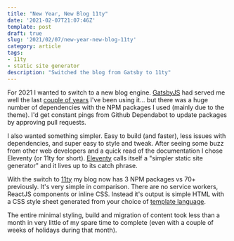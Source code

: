 ```yaml
---
title: "New Year, New Blog 11ty"
date: '2021-02-07T21:07:46Z'
template: post
draft: true
slug: '2021/02/07/new-year-new-blog-11ty'
category: article
tags:
- 11ty
- static site generator
description: "Switched the blog from Gatsby to 11ty"
--- 
```


For 2021 I wanted to switch to a new blog engine. [GatsbyJS](https://www.gatsbyjs.com) had served me well the last [couple of years](/2018/03/31/new-year-new-blog/) I've been using it... but there was a huge number of dependencies with the NPM packages I used (mainly due to the theme). I'd get constant pings from Github Dependabot to update packages by approving pull requests. 

I also wanted something simpler. Easy to build (and faster), less issues with dependencies, and super easy to style and tweak. After seeing some buzz from other web developers and a quick read of the documentation I chose Eleventy (or 11ty for short). [Eleventy](https://www.11ty.dev) calls itself a "simpler static site generator" and it lives up to its catch phrase. 

With the switch to [11ty](https://www.11ty.dev) my blog now has 3 NPM packages vs 70+ previously. It's very simple in comparison. There are no service workers, ReactJS components or inline CSS. Instead it's output is simple HTML with a CSS style sheet generated from your choice of [template language](https://www.11ty.dev/docs/). 

The entire minimal styling, build and migration of content took less than a month in very little of my spare time to complete (even with a couple of weeks of holidays during that month). 
